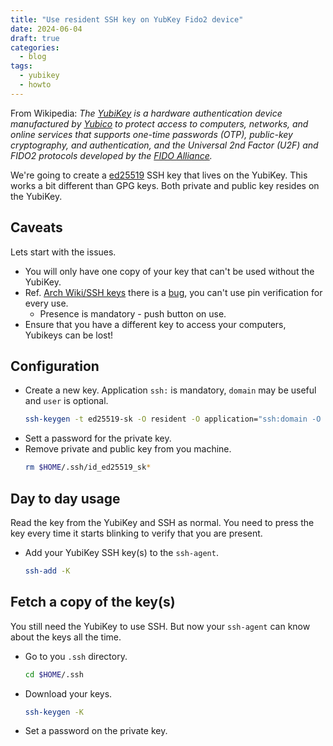 ```yaml
---
title: "Use resident SSH key on YubKey Fido2 device"
date: 2024-06-04
draft: true
categories:
  - blog
tags:
  - yubikey
  - howto
---
```


[Yubico]: https://www.yubico.com/
[YubiKey]: https://en.wikipedia.org/wiki/YubiKey
[FIDO Alliance]: https://en.wikipedia.org/wiki/FIDO_Alliance

From Wikipedia: *The [YubiKey][] is a hardware authentication device manufactured by [Yubico][] to protect access to computers, networks, and online services that supports one-time passwords (OTP), public-key cryptography, and authentication, and the Universal 2nd Factor (U2F) and FIDO2 protocols developed by the [FIDO Alliance][].*

We're going to create a [ed25519](https://en.wikipedia.org/wiki/EdDSA) SSH key that lives on the YubiKey. This works a bit different than GPG keys. Both private and public key resides on the YubiKey.

## Caveats

Lets start with the issues.

* You will only have one copy of your key that can't be used without the YubiKey.
* Ref. [Arch Wiki/SSH keys](https://wiki.archlinux.org/title/SSH_keys) there is a [bug](https://bugzilla.mindrot.org/show_bug.cgi?id=3572), you can't use pin verification for every use.
  * Presence is mandatory - push button on use.
* Ensure that you have a different key to access your computers, Yubikeys can be lost!

## Configuration

* Create a new key. Application `ssh:` is mandatory, `domain` may be useful and `user` is optional.
  ```bash
  ssh-keygen -t ed25519-sk -O resident -O application="ssh:domain -O user="$(whoami)"
  ```
* Sett a password for the private key.
* Remove private and public key from you machine.
  ```bash
  rm $HOME/.ssh/id_ed25519_sk*
  ```

## Day to day usage

Read the key from the YubiKey and SSH as normal. You need to press the key every time it starts blinking to verify that you are present.

* Add your YubiKey SSH key(s) to the `ssh-agent`.
  ```bash
  ssh-add -K
  ```

## Fetch a copy of the key(s)

You still need the YubiKey to use SSH. But now your `ssh-agent` can know about the keys all the time.

* Go to you `.ssh` directory.
  ```bash
  cd $HOME/.ssh
  ```
* Download your keys.
  ```bash
  ssh-keygen -K
  ```
* Set a password on the private key.

<!---
vim: set spell spelllang=en:
-->

